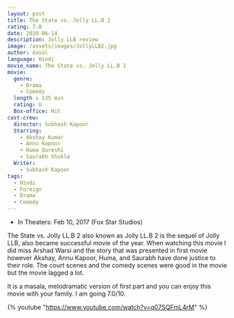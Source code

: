 ```yaml
---
layout: post
title: The State vs. Jolly LL.B 2
rating: 7.0
date: 2020-06-14
description: Jolly LLB review
image: /assets/images/JollyLLB2.jpg
author: dasol
language: Hindi
movie_name: The State vs. Jolly LL.B 2
movie:
  genre: 
    - Drama
    - Comedy
  length : 135 min
  rating: U
  Box-office: Hit
cast-crew:
  director: Subhash Kapoor
  Starring: 
    - Akshay Kumar
    - Annu Kapoor
    - Huma Qureshi
    - Saurabh Shukla
  Writer: 
    - Subhash Kapoor
tags:
  - Hindi
  - Foreign
  - Drama
  - Comedy
---
```

- In Theaters: Feb 10, 2017 (Fox Star Studios)

The State vs. Jolly LL.B 2 also known as Jolly LL.B 2 is the sequel of Jolly LLB,  also became successful movie of the year. When watching this movie I did miss Arshad Warsi and the story that was presented in first movie however Akshay, Annu Kapoor, Huma, and Saurabh  have done justice to their role. The court scenes and the comedy scenes were good in the movie but the movie lagged a lot.

It is a masala, melodramatic version of first part and you can enjoy this movie with your family. I am going 7.0/10.

{% youtube "https://www.youtube.com/watch?v=q07SQFmL4rM" %}